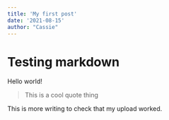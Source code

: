 ```yaml
---
title: 'My first post'
date: '2021-08-15'
author: "Cassie"
---
```


# Testing markdown
Hello world!

> This is a cool quote thing

This is more writing to check that my upload worked.

